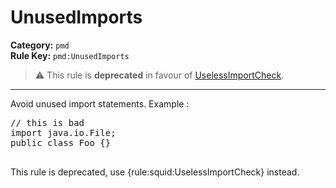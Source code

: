 # UnusedImports
**Category:** `pmd`<br/>
**Rule Key:** `pmd:UnusedImports`<br/>
> :warning: This rule is **deprecated** in favour of [UselessImportCheck](https://rules.sonarsource.com/java/RSPEC-selessImportCheck).

-----

Avoid unused import statements. Example :
<pre>
// this is bad
import java.io.File;
public class Foo {}
  </pre>

<p>
  This rule is deprecated, use {rule:squid:UselessImportCheck} instead.
</p>
